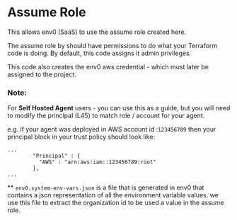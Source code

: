 # Assume Role 

This allows env0 (SaaS) to use the assume role created here.

The assume role by should have permissions to do what your Terraform code is doing.
By default, this code assigns it admin privileges.

This code also creates the env0 aws credential - which must later be assigned to the project.

### Note: 

For **Self Hosted Agent** users - you can use this as a guide, but you will need to modify the principal (L45) to match role / account for your agent.  

e.g. if your agent was deployed in AWS account id :`123456789`
then your principal block in your trust policy should look like:

```
...
        "Principal" : {
          "AWS" : "arn:aws:iam::123456789:root"
        },
...
```

** `env0.system-env-vars.json` is a file that is generated in env0 that contains a json representation of all the environment variable values. we use this file to extract the organization id to be used a value in the assume role.